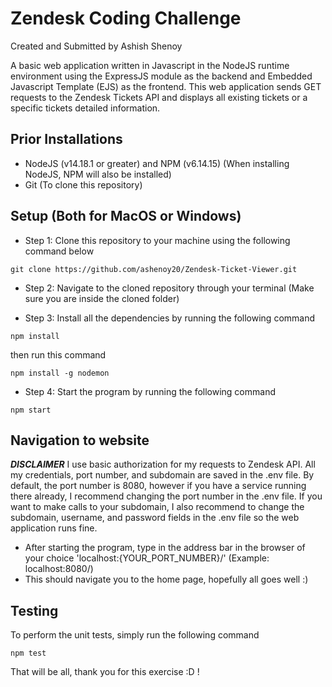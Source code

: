 # Zendesk Coding Challenge
Created and Submitted by Ashish Shenoy

A basic web application written in Javascript in the NodeJS runtime environment using the ExpressJS module as the backend and Embedded Javascript Template (EJS) as the frontend.
This web application sends GET requests to the Zendesk Tickets API and displays all existing tickets or a specific tickets detailed information.

## Prior Installations
- NodeJS (v14.18.1 or greater) and NPM (v6.14.15) (When installing NodeJS, NPM will also be installed)
- Git (To clone this repository)

## Setup (Both for MacOS or Windows)

- Step 1: Clone this repository to your machine using the following command below
```
git clone https://github.com/ashenoy20/Zendesk-Ticket-Viewer.git
```
- Step 2: Navigate to the cloned repository through your terminal (Make sure you are inside the cloned folder)

- Step 3: Install all the dependencies by running the following command
```
npm install
```
then run this command
```
npm install -g nodemon
```

- Step 4: Start the program by running the following command
```
npm start
```

## Navigation to website

***DISCLAIMER***
I use basic authorization for my requests to Zendesk API. All my credentials, port number, and subdomain are saved in the .env file. By default, the port number is 8080, 
however if you have a service running there already, I recommend changing the port number in the .env file. If you want to make calls to your subdomain, I also recommend to change
the subdomain, username, and password fields in the .env file so the web application runs fine.

- After starting the program, type in the address bar in the browser of your choice 'localhost:{YOUR_PORT_NUMBER}/' (Example: localhost:8080/)
- This should navigate you to the home page, hopefully all goes well :)

## Testing
To perform the unit tests, simply run the following command
```
npm test
```

That will be all, thank you for this exercise :D !

